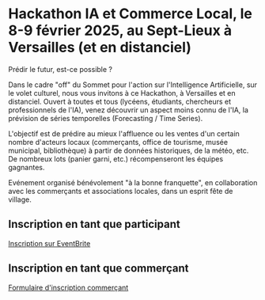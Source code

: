 # Hackathon IA et Commerce Local, le 8-9 février 2025, au Sept-Lieux à Versailles (et en distanciel)

Prédir le futur, est-ce possible ?

Dans le cadre "off" du Sommet pour l'action sur l'Intelligence Artificielle, sur le volet culturel, nous vous invitons à ce Hackathon, à Versailles et en distanciel. Ouvert à toutes et tous (lycéens, étudiants, chercheurs et professionnels de l'IA), venez découvrir un aspect moins connu de l'IA, la prévision de séries temporelles (Forecasting / Time Series).

L'objectif est de prédire au mieux l'affluence ou les ventes d'un certain nombre d'acteurs locaux (commerçants, office de tourisme, musée municipal, bibliothèque) à partir de données historiques, de la météo, etc. De nombreux lots (panier garni, etc.) récompenseront les équipes gagnantes.

Evénement organisé bénévolement "à la bonne franquette", en collaboration avec les commerçants et associations locales, dans un esprit fête de village.

## Inscription en tant que participant
[Inscription sur EventBrite](https://www.eventbrite.fr/e/1127540206109?aff=oddtdtcreator)

## Inscription en tant que commerçant
[Formulaire d'inscription commerçant](https://docs.google.com/forms/d/e/1FAIpQLSefK-hSLlv1GH-6Gs065hcjJww252PGhZkV0Ru0jud0C1Ko_A/viewform?usp=sf_link)


